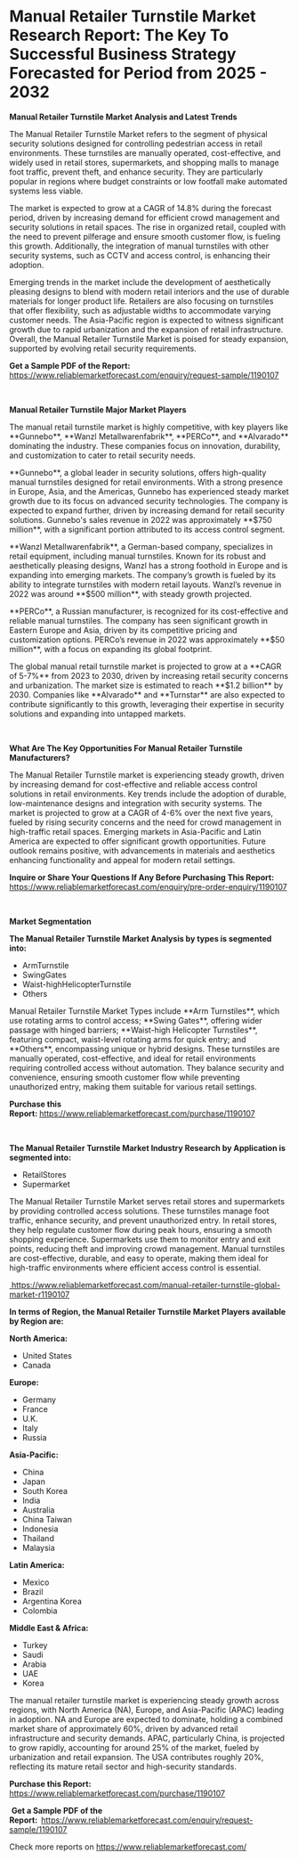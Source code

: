 <p><h1>Manual Retailer Turnstile Market Research Report: The Key To Successful Business Strategy Forecasted for Period from 2025 - 2032</h1></p><p><strong>Manual Retailer Turnstile Market Analysis and Latest Trends</strong></p>
<p><p>The Manual Retailer Turnstile Market refers to the segment of physical security solutions designed for controlling pedestrian access in retail environments. These turnstiles are manually operated, cost-effective, and widely used in retail stores, supermarkets, and shopping malls to manage foot traffic, prevent theft, and enhance security. They are particularly popular in regions where budget constraints or low footfall make automated systems less viable.</p><p>The market is expected to grow at a CAGR of 14.8% during the forecast period, driven by increasing demand for efficient crowd management and security solutions in retail spaces. The rise in organized retail, coupled with the need to prevent pilferage and ensure smooth customer flow, is fueling this growth. Additionally, the integration of manual turnstiles with other security systems, such as CCTV and access control, is enhancing their adoption.</p><p>Emerging trends in the market include the development of aesthetically pleasing designs to blend with modern retail interiors and the use of durable materials for longer product life. Retailers are also focusing on turnstiles that offer flexibility, such as adjustable widths to accommodate varying customer needs. The Asia-Pacific region is expected to witness significant growth due to rapid urbanization and the expansion of retail infrastructure. Overall, the Manual Retailer Turnstile Market is poised for steady expansion, supported by evolving retail security requirements.</p></p>
<p><strong>Get a Sample PDF of the Report:&nbsp;</strong> <a href="https://www.reliablemarketforecast.com/enquiry/request-sample/1190107?utm_campaign=1840&utm_medium=2&utm_source=Github&utm_content=ia&utm_term=21012025&utm_id=manual-retailer-turnstile">https://www.reliablemarketforecast.com/enquiry/request-sample/1190107</a></p>
<p>&nbsp;</p>
<p><strong>Manual Retailer Turnstile Major Market Players</strong></p>
<p><p>The manual retail turnstile market is highly competitive, with key players like **Gunnebo**, **Wanzl Metallwarenfabrik**, **PERCo**, and **Alvarado** dominating the industry. These companies focus on innovation, durability, and customization to cater to retail security needs.</p><p>**Gunnebo**, a global leader in security solutions, offers high-quality manual turnstiles designed for retail environments. With a strong presence in Europe, Asia, and the Americas, Gunnebo has experienced steady market growth due to its focus on advanced security technologies. The company is expected to expand further, driven by increasing demand for retail security solutions. Gunnebo's sales revenue in 2022 was approximately **$750 million**, with a significant portion attributed to its access control segment.</p><p>**Wanzl Metallwarenfabrik**, a German-based company, specializes in retail equipment, including manual turnstiles. Known for its robust and aesthetically pleasing designs, Wanzl has a strong foothold in Europe and is expanding into emerging markets. The company’s growth is fueled by its ability to integrate turnstiles with modern retail layouts. Wanzl’s revenue in 2022 was around **$500 million**, with steady growth projected.</p><p>**PERCo**, a Russian manufacturer, is recognized for its cost-effective and reliable manual turnstiles. The company has seen significant growth in Eastern Europe and Asia, driven by its competitive pricing and customization options. PERCo’s revenue in 2022 was approximately **$50 million**, with a focus on expanding its global footprint.</p><p>The global manual retail turnstile market is projected to grow at a **CAGR of 5-7%** from 2023 to 2030, driven by increasing retail security concerns and urbanization. The market size is estimated to reach **$1.2 billion** by 2030. Companies like **Alvarado** and **Turnstar** are also expected to contribute significantly to this growth, leveraging their expertise in security solutions and expanding into untapped markets.</p></p>
<p>&nbsp;</p>
<p><strong>What Are The Key Opportunities For Manual Retailer Turnstile Manufacturers?</strong></p>
<p><p>The Manual Retailer Turnstile market is experiencing steady growth, driven by increasing demand for cost-effective and reliable access control solutions in retail environments. Key trends include the adoption of durable, low-maintenance designs and integration with security systems. The market is projected to grow at a CAGR of 4-6% over the next five years, fueled by rising security concerns and the need for crowd management in high-traffic retail spaces. Emerging markets in Asia-Pacific and Latin America are expected to offer significant growth opportunities. Future outlook remains positive, with advancements in materials and aesthetics enhancing functionality and appeal for modern retail settings.</p></p>
<p><strong>Inquire or Share Your Questions If Any Before Purchasing This Report:</strong> <a href="https://www.reliablemarketforecast.com/enquiry/pre-order-enquiry/1190107?utm_campaign=1840&utm_medium=2&utm_source=Github&utm_content=ia&utm_term=21012025&utm_id=manual-retailer-turnstile">https://www.reliablemarketforecast.com/enquiry/pre-order-enquiry/1190107</a></p>
<p>&nbsp;</p>
<p><strong>Market Segmentation</strong></p>
<p><strong>The Manual Retailer Turnstile Market Analysis by types is segmented into:</strong></p>
<p><ul><li>ArmTurnstile</li><li>SwingGates</li><li>Waist-highHelicopterTurnstile</li><li>Others</li></ul></p>
<p><p>Manual Retailer Turnstile Market Types include **Arm Turnstiles**, which use rotating arms to control access; **Swing Gates**, offering wider passage with hinged barriers; **Waist-high Helicopter Turnstiles**, featuring compact, waist-level rotating arms for quick entry; and **Others**, encompassing unique or hybrid designs. These turnstiles are manually operated, cost-effective, and ideal for retail environments requiring controlled access without automation. They balance security and convenience, ensuring smooth customer flow while preventing unauthorized entry, making them suitable for various retail settings.</p></p>
<p><strong>Purchase this Report:&nbsp;</strong><a href="https://www.reliablemarketforecast.com/purchase/1190107?utm_campaign=1840&utm_medium=2&utm_source=Github&utm_content=ia&utm_term=21012025&utm_id=manual-retailer-turnstile">https://www.reliablemarketforecast.com/purchase/1190107</a></p>
<p>&nbsp;</p>
<p><strong>The Manual Retailer Turnstile Market Industry Research by Application is segmented into:</strong></p>
<p><ul><li>RetailStores</li><li>Supermarket</li></ul></p>
<p><p>The Manual Retailer Turnstile Market serves retail stores and supermarkets by providing controlled access solutions. These turnstiles manage foot traffic, enhance security, and prevent unauthorized entry. In retail stores, they help regulate customer flow during peak hours, ensuring a smooth shopping experience. Supermarkets use them to monitor entry and exit points, reducing theft and improving crowd management. Manual turnstiles are cost-effective, durable, and easy to operate, making them ideal for high-traffic environments where efficient access control is essential.</p></p>
<p><a href="https://www.reliablemarketforecast.com/manual-retailer-turnstile-global-market-r1190107?utm_campaign=1840&utm_medium=2&utm_source=Github&utm_content=ia&utm_term=21012025&utm_id=manual-retailer-turnstile">&nbsp;https://www.reliablemarketforecast.com/manual-retailer-turnstile-global-market-r1190107</a></p>
<p><strong>In terms of Region, the Manual Retailer Turnstile Market Players available by Region are:</strong></p>
<p>
    <p> <strong> North America: </strong>
        <ul>
            <li>United States</li>
            <li>Canada</li>
        </ul>
        </p> 
    <p> <strong> Europe: </strong>
        <ul>
            <li>Germany</li>
            <li>France</li>
            <li>U.K.</li>
            <li>Italy</li>
            <li>Russia</li>
        </ul>
        </p> 
    <p> <strong> Asia-Pacific: </strong>
        <ul>
            <li>China</li>
            <li>Japan</li>
            <li>South Korea</li>
            <li>India</li>
            <li>Australia</li>
            <li>China Taiwan</li>
            <li>Indonesia</li>
            <li>Thailand</li>
            <li>Malaysia</li>
        </ul>
        </p> 
    <p> <strong> Latin America: </strong>
        <ul>
            <li>Mexico</li>
            <li>Brazil</li>
            <li>Argentina Korea</li>
            <li>Colombia</li>
        </ul>
        </p> 
    <p> <strong> Middle East & Africa: </strong>
        <ul>
            <li>Turkey</li>
            <li>Saudi</li>
            <li>Arabia</li>
            <li>UAE</li>
            <li>Korea</li>
        </ul>
    </p>
    </p>
<p><p>The manual retailer turnstile market is experiencing steady growth across regions, with North America (NA), Europe, and Asia-Pacific (APAC) leading in adoption. NA and Europe are expected to dominate, holding a combined market share of approximately 60%, driven by advanced retail infrastructure and security demands. APAC, particularly China, is projected to grow rapidly, accounting for around 25% of the market, fueled by urbanization and retail expansion. The USA contributes roughly 20%, reflecting its mature retail sector and high-security standards.</p></p>
<p><strong>Purchase this Report: </strong><a href="https://www.reliablemarketforecast.com/purchase/1190107?utm_campaign=1840&utm_medium=2&utm_source=Github&utm_content=ia&utm_term=21012025&utm_id=manual-retailer-turnstile">https://www.reliablemarketforecast.com/purchase/1190107</a></p>
<p>&nbsp;<strong>Get a Sample PDF of the Report:&nbsp;&nbsp;</strong><a href="https://www.reliablemarketforecast.com/enquiry/request-sample/1190107?utm_campaign=1840&utm_medium=2&utm_source=Github&utm_content=ia&utm_term=21012025&utm_id=manual-retailer-turnstile">https://www.reliablemarketforecast.com/enquiry/request-sample/1190107</a></p>
<p><strong></strong></p>
<p>Check more reports on <a href="https://www.reliablemarketforecast.com/?utm_campaign=1840&utm_medium=2&utm_source=Github&utm_content=ia&utm_term=21012025&utm_id=manual-retailer-turnstile">https://www.reliablemarketforecast.com/</a></p>